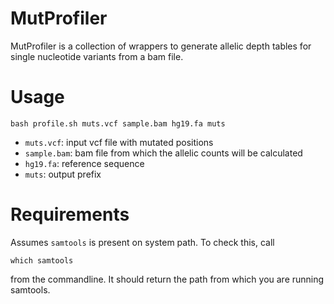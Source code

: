 # MutProfiler

MutProfiler is a  collection of wrappers to generate  allelic depth tables for single nucleotide variants from a bam file.

# Usage
```
bash profile.sh muts.vcf sample.bam hg19.fa muts
```

* `muts.vcf`: input vcf file with mutated positions
* `sample.bam`: bam file from which the allelic counts will be calculated
* `hg19.fa`: reference sequence
* `muts`: output prefix

# Requirements

Assumes `samtools` is present on system path. To check this, call
```
which samtools
```
from the commandline. It should return the path from which you are running samtools.

